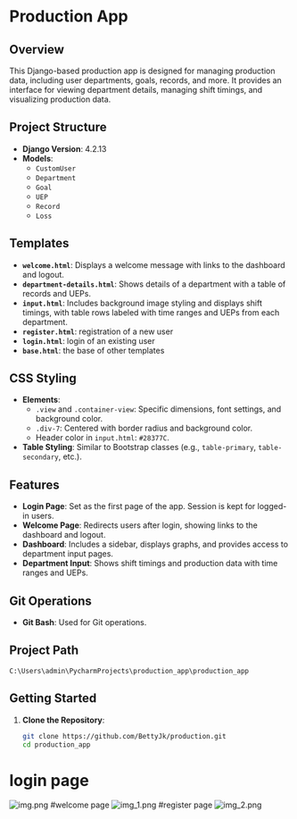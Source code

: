 # Production App

## Overview

This Django-based production app is designed for managing production data, including user departments, goals, records, and more. It provides an interface for viewing department details, managing shift timings, and visualizing production data.

## Project Structure

- **Django Version**: 4.2.13
- **Models**:
  - `CustomUser`
  - `Department`
  - `Goal`
  - `UEP`
  - `Record`
  - `Loss`

## Templates

- **`welcome.html`**: Displays a welcome message with links to the dashboard and logout.
- **`department-details.html`**: Shows details of a department with a table of records and UEPs.
- **`input.html`**: Includes background image styling and displays shift timings, with table rows labeled with time ranges and UEPs from each department.
- **`register.html`**: registration of a new user
- **`login.html`**:  login of an existing user
- **`base.html`**:  the base of other templates
## CSS Styling

- **Elements**:
  - `.view` and `.container-view`: Specific dimensions, font settings, and background color.
  - `.div-7`: Centered with border radius and background color.
  - Header color in `input.html`: `#28377C`.
- **Table Styling**: Similar to Bootstrap classes (e.g., `table-primary`, `table-secondary`, etc.).

## Features

- **Login Page**: Set as the first page of the app. Session is kept for logged-in users.
- **Welcome Page**: Redirects users after login, showing links to the dashboard and logout.
- **Dashboard**: Includes a sidebar, displays graphs, and provides access to department input pages.
- **Department Input**: Shows shift timings and production data with time ranges and UEPs.

## Git Operations

- **Git Bash**: Used for Git operations.

## Project Path

`C:\Users\admin\PycharmProjects\production_app\production_app`

## Getting Started

1. **Clone the Repository**:
   ```bash
   git clone https://github.com/BettyJk/production.git
   cd production_app
# login page
![img.png](img.png)
#welcome page
![img_1.png](img_1.png)
#register page 
![img_2.png](img_2.png)